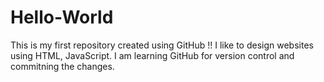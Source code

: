# Hello-World
This is my first repository created using GitHub !! 
I like to design websites using HTML, JavaScript.
I am learning GitHub for version control and commitning the changes. 
